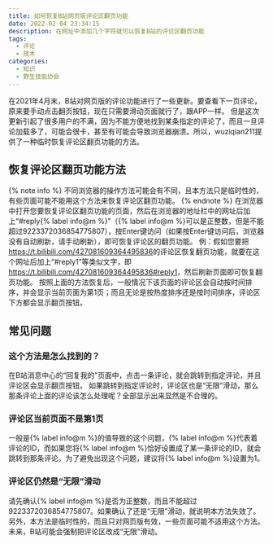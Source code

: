 ```yaml
---
title: 如何恢复B站网页版评论区翻页功能
date: 2022-02-04 23:34:15
description: 在网址中添加几个字符就可以恢复B站的评论区翻页功能
tags:
  - 评论
  - 技术
categories:
  - 知识
  - 野生技能协会
---
```

在2021年4月末，B站对网页版的评论功能进行了一些更新。要查看下一页评论，原来要手动点击翻页按钮，现在只需要滑动页面就行了，跟APP一样。
但是这次更新引起了很多用户的不满，因为不能方便地找到某条指定的评论了，而且一旦评论加载多了，可能会很卡，甚至有可能会导致浏览器崩溃。所以，wuziqian211提供了一种临时恢复评论区翻页功能的方法。

## 恢复评论区翻页功能方法
{% note info %}
不同浏览器的操作方法可能会有不同，且本方法只是临时性的，有些页面可能不能用这个方法来恢复评论区翻页功能。
{% endnote %}
在浏览器中打开您要恢复评论区翻页功能的页面，然后在浏览器的地址栏中的网址后加上“#reply{% label info@m %}”（{% label info@m %}可以是正整数，但是不能超过9223372036854775807），按Enter键访问（如果按Enter键访问后，浏览器没有自动刷新，请手动刷新），即可恢复评论区的翻页功能。
例：假如您要把<https://t.bilibili.com/427081609364495836>的评论区恢复翻页功能，就要在这个网址后加上“#reply1”等类似文字，即<https://t.bilibili.com/427081609364495836#reply1>，然后刷新页面即可恢复翻页功能。
按照上面的方法恢复后，一般情况下该页面的评论区会自动按时间排序，并会显示当前页面为第1页；而且无论是按热度排序还是按时间排序，评论区下方都会显示翻页按钮。
<!-- more -->

## 常见问题
### 这个方法是怎么找到的？
在B站消息中心的“回复我的”页面中，点击一条评论，就会跳转到指定评论，并且评论区会显示翻页按钮。
如果跳转到指定评论时，评论区也是“无限”滑动，那么那条评论上面的评论该怎么处理呢？全部显示出来显然是不合理的。

### 评论区当前页面不是第1页
一般是{% label info@m %}的值导致的这个问题，{% label info@m %}代表着评论的ID，而如果您将{% label info@m %}恰好设置成了某一条评论的ID，就会跳转到那条评论。为了避免出现这个问题，建议将{% label info@m %}设置为1。

### 评论区仍然是“无限”滑动
请先确认{% label info@m %}是否为正整数，而且不能超过9223372036854775807。如果确认了还是“无限”滑动，就说明本方法失效了。另外，本方法是临时性的，而且只对网页版有效，一些页面可能不适用这个方法。未来，B站可能会强制把评论区改成“无限”滑动。
